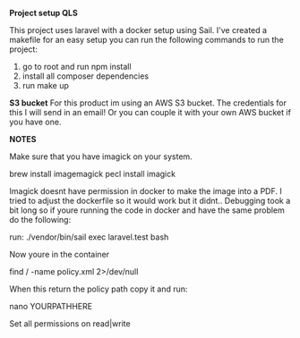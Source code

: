 **Project setup QLS**

This project uses laravel with a docker setup using Sail. 
I've created a makefile for an easy setup you can run the following commands to run the project:

1. go to root and run npm install
2. install all composer dependencies
3. run make up


**S3 bucket**
For this product im using an AWS S3 bucket. The credentials for this I will send in an email!
Or you can couple it with your own AWS bucket if you have one.


**NOTES**

Make sure that you have imagick on your system.

brew install imagemagick
pecl install imagick



Imagick doesnt have permission in docker to make the image into a PDF. I tried to adjust the dockerfile so it would work but it didnt..
Debugging took a bit long so if youre running the code in docker and have the same problem do the following:


run: ./vendor/bin/sail exec laravel.test bash

Now youre in the container

find / -name policy.xml 2>/dev/null

When this return the policy path copy it and run:

nano YOURPATHHERE

Set all permissions on read|write
